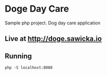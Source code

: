 # Doge Day Care
Sample php project. Dog day care application

## Live at http://doge.sawicka.io

## Running
```
php -S localhost:8080
```
